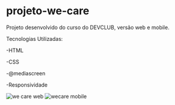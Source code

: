 # projeto-we-care

Projeto desenvolvido do curso do DEVCLUB, versão web e mobile.

Tecnologias Utilizadas:

-HTML

-CSS

-@mediascreen

-Responsividade

![we care web](https://github.com/robertaduttra/projeto-we-care/assets/96507065/912466c4-74fa-45f3-ab4a-e6aa91ea6896)
![wecare mobile](https://github.com/robertaduttra/projeto-we-care/assets/96507065/4060c609-343c-430e-ae7f-a8106a7b74aa)
